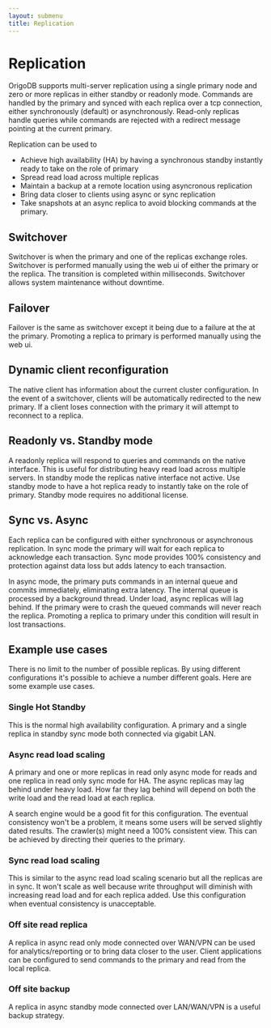 ```yaml
---
layout: submenu
title: Replication
---
```


# Replication
OrigoDB supports multi-server replication using a single primary node and zero or more replicas in either standby or readonly mode. Commands are handled by the primary and synced with each replica over a tcp connection, either synchronously (default) or asynchronously. Read-only replicas handle queries while commands are rejected with a redirect message pointing at the current primary.

Replication can be used to

* Achieve high availability (HA) by having a synchronous standby instantly ready to take on the role of primary
* Spread read load across multiple replicas
* Maintain a backup at a remote location using asyncronous replication
* Bring data closer to clients using async or sync replication
* Take snapshots at an async replica to avoid blocking commands at the primary.

## Switchover
Switchover is when the primary and one of the replicas exchange roles. Switchover is performed manually using the web ui of either the primary or the replica. The transition is completed within milliseconds. Switchover allows system maintenance without downtime.

## Failover
Failover is the same as switchover except it being due to a failure at the at the primary. Promoting a replica to primary is performed manually using the web ui.

## Dynamic client reconfiguration
The native client has information about the current cluster configuration. In the event of a switchover, clients will be automatically redirected to the new primary. If a client loses connection with the primary it will attempt to reconnect to a replica.

## Readonly vs. Standby mode
A readonly replica will respond to queries and commands on the native interface. This is useful for distributing heavy read load across multiple servers. In standby mode the replicas native interface not active. Use standby mode to have a hot replica ready to instantly take on the role of primary. Standby mode requires no additional license.

## Sync vs. Async
Each replica can be configured with either synchronous or asynchronous replication. In sync mode the primary will wait for each replica to acknowledge each transaction. Sync mode provides 100% consistency and protection against data loss but adds latency
to each transaction.

In async mode, the primary puts commands in an internal queue and commits immediately, eliminating extra latency. The internal queue is processed by a background thread. Under load, async replicas will lag behind. If the primary were to crash the queued commands will never reach the replica. Promoting a replica to primary under this condition will result in lost transactions.

## Example use cases
There is no limit to the number of possible replicas. By using different configurations it's possible to achieve a number different goals. Here are some example use cases.

### Single Hot Standby
This is the normal high availability configuration. A primary and a single replica in standby sync mode both connected via gigabit LAN.

### Async read load scaling
A primary and one or more replicas in read only async mode for reads and one replica in read only sync mode for HA. The async replicas may lag behind under heavy load. How far they lag behind will depend on both the write load and the read load at each replica.

A search engine would be a good fit for this configuration. The eventual consistency won't be a problem, it means some users will be served slightly dated results. The crawler(s) might need a 100% consistent view. This can be achieved by directing their queries to the primary.

### Sync read load scaling
This is similar to the async read load scaling scenario but all the replicas are in sync. It won't scale as well because write throughput will diminish with increasing read load and for each replica added. Use this configuration when eventual consistency is unacceptable.

### Off site read replica
A replica in async read only mode connected over WAN/VPN can be used for analytics/reporting or to bring data closer to the user. Client applications can be configured to send commands to the primary and read from the local replica.

### Off site backup
A replica in async standby mode connected over LAN/WAN/VPN is a useful backup strategy.
